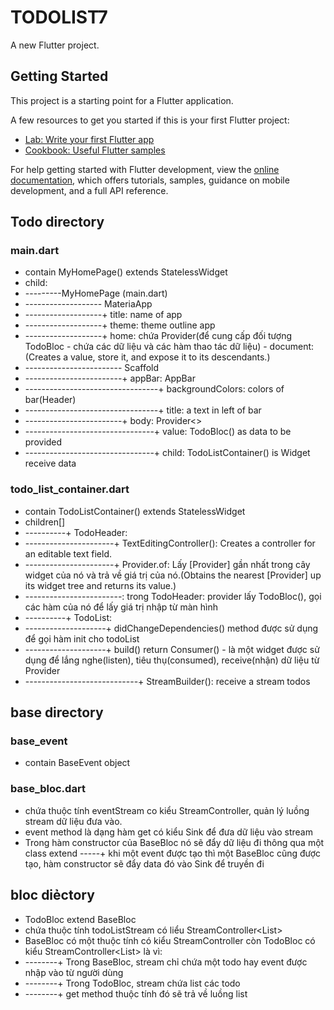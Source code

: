 # TODOLIST7

A new Flutter project.

## Getting Started

This project is a starting point for a Flutter application.

A few resources to get you started if this is your first Flutter project:

- [Lab: Write your first Flutter app](https://docs.flutter.dev/get-started/codelab)
- [Cookbook: Useful Flutter samples](https://docs.flutter.dev/cookbook)

For help getting started with Flutter development, view the
[online documentation](https://docs.flutter.dev/), which offers tutorials,
samples, guidance on mobile development, and a full API reference.

## Todo directory
### main.dart
  - contain MyHomePage() extends StatelessWidget
  - child:
  - ---------MyHomePage (main.dart)
  - ------------------- MateriaApp
  - -------------------+ title: name of app
  - -------------------+ theme: theme outline app
  - -------------------+ home: chứa Provider(để cung cấp đối tượng TodoBloc - chứa các dữ liệu và các hàm thao tác dữ liệu) - document: (Creates a value, store it, and expose it to its descendants.)
  - ------------------------ Scaffold
  - ------------------------+ appBar: AppBar
  - ---------------------------------+ backgroundColors: colors of bar(Header)
  - ---------------------------------+ title: a text in left of bar
  - ------------------------+ body: Provider<>
  - --------------------------------+ value: TodoBloc() as data to be provided
  - --------------------------------+ child: TodoListContainer() is Widget receive data
### todo_list_container.dart
  - contain TodoListContainer() extends StatelessWidget
  - children[]
  - ----------+ TodoHeader:
  - ----------------------+ TextEditingController(): Creates a controller for an editable text field.
  - ----------------------+ Provider.of<TodoBloc>: Lấy [Provider<T>] gần nhất trong cây widget của nó và trả về giá trị của nó.(Obtains the nearest [Provider<T>] up its widget tree and returns its value.)
  - ------------------------: trong TodoHeader: provider lấy TodoBloc(), gọi các hàm của nó để lấy giá trị nhập từ màn hình
  - ----------+ TodoList:
  - --------------------+ didChangeDependencies() method được sử dụng để gọi hàm init cho todoList
  - --------------------+ build() return Consumer() - là một widget được sử dụng để lắng nghe(listen), tiêu thụ(consumed), receive(nhận) dữ liệu từ Provider
  - ----------------------------+ StreamBuilder(): receive a stream todos

## base directory
### base_event
  -  contain BaseEvent object
### base_bloc.dart
  - chứa thuộc tính eventStream co kiểu StreamController, quản lý luồng stream dữ liệu đưa vào.
  - event method là dạng hàm get có kiểu Sink để đưa dữ liệu vào stream
  - Trong hàm constructor của BaseBloc nó sẽ đẩy dữ liệu đi thông qua một class extend
  -----+ khi một event được tạo thì một BaseBloc cũng được tạo, hàm constructor sẽ đẩy data đó vào Sink<BaseEvent> để truyền đi

## bloc diẻctory
  - TodoBloc extend BaseBloc
  - chứa thuộc tính todoListStream có liểu StreamController<List<Todo>>
  - BaseBloc có một thuộc tính có kiểu StreamController<BaseEvent> còn TodoBloc có kiểu StreamController<List<Todo>> là vì:
  - --------+ Trong BaseBloc, stream chỉ chứa một todo hay event được nhập vào từ người dùng
  - --------+ Trong TodoBloc, stream chứa list các todo
  - --------+ get method thuộc tính đó sẽ trả về luồng list<Todo>















  
